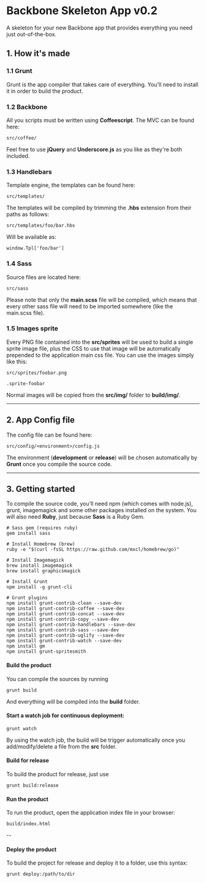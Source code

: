 # Backbone Skeleton App v0.2

A skeleton for your new Backbone app that provides everything you need just out-of-the-box.

## 1. How it's made

### 1.1 Grunt

Grunt is the app compiler that takes care of everything. You'll need to install it in order to build the product.

### 1.2 Backbone

All you scripts must be written using **Coffeescript**. The MVC can be found here:

    src/coffee/
    
Feel free to use **jQuery** and **Underscore.js** as you like as they're both included.

### 1.3 Handlebars

Template engine, the templates can be found here:

    src/templates/
    
The templates will be compiled by trimming the **.hbs** extension from their paths as follows:

    src/templates/foo/bar.hbs
    
Will be available as:

    window.Tpl['foo/bar']
    
### 1.4 Sass

Source files are located here:

    src/sass
    
Please note that only the **main.scss** file will be compiled, which means that every other sass file will need to be imported somewhere (like the main.scss file).

### 1.5 Images sprite

Every PNG file contained into the **src/sprites** will be used to build a single sprite image file, plus the CSS to use that image will be automatically prepended to the application main css file. You can use the images simply like this:

    src/sprites/foobar.png
    
    .sprite-foobar

Normal images will be copied from the **src/img/** folder to **build/img/**.

---

## 2. App Config file

The config file can be found here:

    src/config/<environment>/config.js
    
The environment (**development** or **release**) will be chosen automatically by **Grunt** once you compile the source code.

---

## 3. Getting started

To compile the source code, you'll need npm (which comes with node.js), grunt, imagemagick and some other packages installed on the system.
You will also need **Ruby**, just because **Sass** is a Ruby Gem.
    
    # Sass gem (requires ruby)
    gem install sass
    
    # Install Homebrew (brew)
    ruby -e "$(curl -fsSL https://raw.github.com/mxcl/homebrew/go)"
    
    # Install Imagemagick
    brew install imagemagick
    brew install graphicsmagick
    
    # Install Grunt
    npm install -g grunt-cli
    
    # Grunt plugins
    npm install grunt-contrib-clean --save-dev
    npm install grunt-contrib-coffee --save-dev
    npm install grunt-contrib-concat --save-dev
    npm install grunt-contrib-copy --save-dev
    npm install grunt-contrib-handlebars --save-dev
    npm install grunt-contrib-sass --save-dev
    npm install grunt-contrib-uglify --save-dev
    npm install grunt-contrib-watch --save-dev
    npm install gm
    npm install grunt-spritesmith
    


#### Build the product
    
You can compile the sources by running
    
    grunt build
    
And everything will be compiled into the **build** folder.

#### Start a watch job for continuous deployment:
    
    grunt watch
    
By using the watch job, the build will be trigger automatically once you add/modify/delete a file from the **src** folder.


#### Build for release

To build the product for release, just use

    grunt build:release

#### Run the product

To run the product, open the application index file in your browser:

    build/index.html

--

#### Deploy the product

To build the project for release and deploy it to a folder, use this syntax:
    
    grunt deploy:/path/to/dir